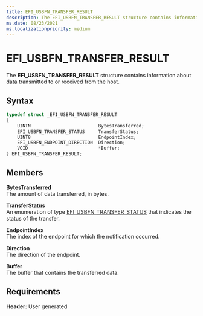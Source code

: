 ```yaml
---
title: EFI_USBFN_TRANSFER_RESULT
description: The EFI_USBFN_TRANSFER_RESULT structure contains information about data transmitted to or received from the host.
ms.date: 08/23/2021
ms.localizationpriority: medium
---
```


# EFI_USBFN_TRANSFER_RESULT

The **EFI_USBFN_TRANSFER_RESULT** structure contains information about data transmitted to or received from the host.

## Syntax

```cpp
typedef struct _EFI_USBFN_TRANSFER_RESULT 
{
    UINTN                         BytesTransferred;
    EFI_USBFN_TRANSFER_STATUS     TransferStatus;
    UINT8                         EndpointIndex;
    EFI_USBFN_ENDPOINT_DIRECTION  Direction;
    VOID                          *Buffer;
} EFI_USBFN_TRANSFER_RESULT;
```

## Members

**BytesTransferred**  
The amount of data transferred, in bytes.

**TransferStatus**  
An enumeration of type [EFI_USBFN_TRANSFER_STATUS](efi-usbfn-transfer-status.md) that indicates the status of the transfer.

**EndpointIndex**  
The index of the endpoint for which the notification occurred.

**Direction**  
The direction of the endpoint.

**Buffer**  
The buffer that contains the transferred data.

## Requirements

**Header:** User generated
